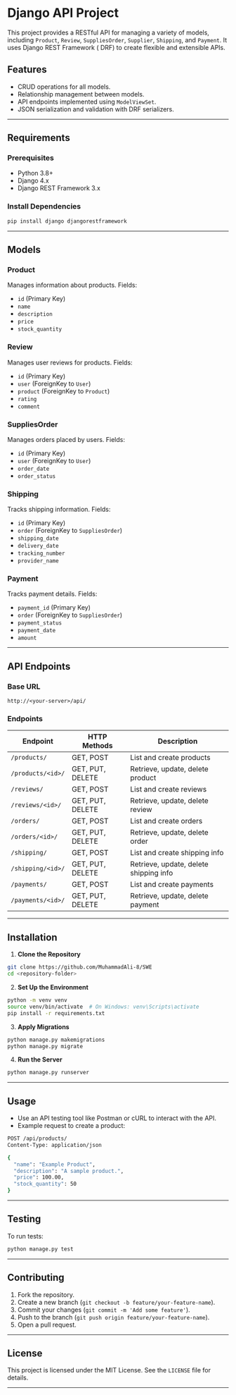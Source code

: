 # Django API Project

This project provides a RESTful API for managing a variety of models,
including `Product`, `Review`, `SuppliesOrder`, `Supplier`, `Shipping`, and `Payment`. It uses Django REST Framework (
DRF) to create flexible and extensible APIs.

## Features

- CRUD operations for all models.
- Relationship management between models.
- API endpoints implemented using `ModelViewSet`.
- JSON serialization and validation with DRF serializers.

---

## Requirements

### Prerequisites

- Python 3.8+
- Django 4.x
- Django REST Framework 3.x

### Install Dependencies

```bash
pip install django djangorestframework
```

---

## Models

### Product

Manages information about products.
Fields:

- `id` (Primary Key)
- `name`
- `description`
- `price`
- `stock_quantity`

### Review

Manages user reviews for products.
Fields:

- `id` (Primary Key)
- `user` (ForeignKey to `User`)
- `product` (ForeignKey to `Product`)
- `rating`
- `comment`

### SuppliesOrder

Manages orders placed by users.
Fields:

- `id` (Primary Key)
- `user` (ForeignKey to `User`)
- `order_date`
- `order_status`

### Shipping

Tracks shipping information.
Fields:

- `id` (Primary Key)
- `order` (ForeignKey to `SuppliesOrder`)
- `shipping_date`
- `delivery_date`
- `tracking_number`
- `provider_name`

### Payment

Tracks payment details.
Fields:

- `payment_id` (Primary Key)
- `order` (ForeignKey to `SuppliesOrder`)
- `payment_status`
- `payment_date`
- `amount`

---

## API Endpoints

### Base URL

```
http://<your-server>/api/
```

### Endpoints

| Endpoint          | HTTP Methods     | Description                            |
|-------------------|------------------|----------------------------------------|
| `/products/`      | GET, POST        | List and create products               |
| `/products/<id>/` | GET, PUT, DELETE | Retrieve, update, delete product       |
| `/reviews/`       | GET, POST        | List and create reviews                |
| `/reviews/<id>/`  | GET, PUT, DELETE | Retrieve, update, delete review        |
| `/orders/`        | GET, POST        | List and create orders                 |
| `/orders/<id>/`   | GET, PUT, DELETE | Retrieve, update, delete order         |
| `/shipping/`      | GET, POST        | List and create shipping info          |
| `/shipping/<id>/` | GET, PUT, DELETE | Retrieve, update, delete shipping info |
| `/payments/`      | GET, POST        | List and create payments               |
| `/payments/<id>/` | GET, PUT, DELETE | Retrieve, update, delete payment       |

---

## Installation

1. **Clone the Repository**

```bash
git clone https://github.com/MuhammadAli-8/SWE
cd <repository-folder>
```

2. **Set Up the Environment**

```bash
python -m venv venv
source venv/bin/activate  # On Windows: venv\Scripts\activate
pip install -r requirements.txt
```

3. **Apply Migrations**

```bash
python manage.py makemigrations
python manage.py migrate
```

4. **Run the Server**

```bash
python manage.py runserver
```

---

## Usage

- Use an API testing tool like Postman or cURL to interact with the API.
- Example request to create a product:

```bash
POST /api/products/
Content-Type: application/json

{
  "name": "Example Product",
  "description": "A sample product.",
  "price": 100.00,
  "stock_quantity": 50
}
```

---

## Testing

To run tests:

```bash
python manage.py test
```

---

## Contributing

1. Fork the repository.
2. Create a new branch (`git checkout -b feature/your-feature-name`).
3. Commit your changes (`git commit -m 'Add some feature'`).
4. Push to the branch (`git push origin feature/your-feature-name`).
5. Open a pull request.

---

## License

This project is licensed under the MIT License. See the `LICENSE` file for details.

---
